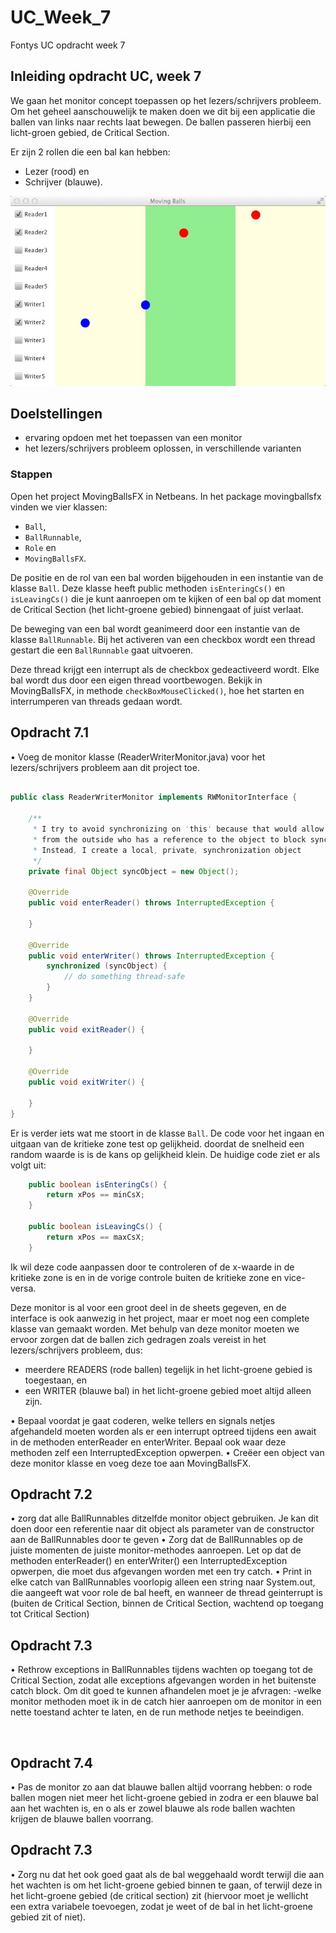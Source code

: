 # UC_Week_7
Fontys UC opdracht week 7


## Inleiding opdracht UC, week 7

We gaan het monitor concept toepassen op het lezers/schrijvers probleem.
Om het geheel aanschouwelijk te maken doen we dit bij een applicatie die ballen van links naar rechts laat bewegen. De ballen passeren hierbij een licht-groen gebied, de Critical Section. 

Er zijn 2 rollen die een bal kan hebben: 
-	Lezer (rood) en 
-	Schrijver (blauwe).

![readers and writers ](./img/ReadersWriters.jpg)


## Doelstellingen
-	ervaring opdoen met het toepassen van een monitor
-	het lezers/schrijvers probleem oplossen, in verschillende varianten

### Stappen

Open het project MovingBallsFX in Netbeans. 
In het package movingballsfx vinden we vier klassen: 
- <code>Ball</code>, 
- <code>BallRunnable</code>,
- <code>Role</code> en 
- <code>MovingBallsFX</code>. 

De positie en de rol van een bal worden bijgehouden in een instantie van de klasse <code>Ball</code>. Deze klasse heeft public methoden <code>isEnteringCs()</code> en <code>isLeavingCs()</code> die je kunt aanroepen om te kijken of een bal op dat moment de Critical Section (het licht-groene gebied) binnengaat of juist verlaat. 

De beweging van een bal wordt geanimeerd door een instantie van de klasse <code>BallRunnable</code>. Bij het activeren van een checkbox wordt een thread gestart die een <code>BallRunnable</code> gaat uitvoeren. 

Deze thread krijgt een interrupt als de checkbox gedeactiveerd wordt. Elke bal wordt dus door een eigen thread voortbewogen. Bekijk in MovingBallsFX, in methode <code>checkBoxMouseClicked()</code>, hoe het starten en interrumperen van threads gedaan wordt.


## Opdracht 7.1
•	Voeg de monitor klasse (ReaderWriterMonitor.java) voor het lezers/schrijvers probleem aan dit project toe. 

```java

public class ReaderWriterMonitor implements RWMonitorInterface {

    /**
     * I try to avoid synchronizing on 'this' because that would allow everybody
     * from the outside who has a reference to the object to block synchronization.
     * Instead, I create a local, private, synchronization object
     */
    private final Object syncObject = new Object();

    @Override
    public void enterReader() throws InterruptedException {

    }

    @Override
    public void enterWriter() throws InterruptedException {
        synchronized (syncObject) {
            // do something thread-safe
        }
    }

    @Override
    public void exitReader() {

    }

    @Override
    public void exitWriter() {

    }
}


```

Er is verder iets wat me stoort in de klasse <code>Ball</code>. De code voor het ingaan en uitgaan van de kritieke zone test op gelijkheid.
doordat de snelheid een random waarde is is de kans op gelijkheid klein. De huidige code ziet er als volgt uit:

```java
    public boolean isEnteringCs() {
        return xPos == minCsX;
    }
    
    public boolean isLeavingCs() {
        return xPos == maxCsX;
    }

```

Ik wil deze code aanpassen door te controleren of de x-waarde in de kritieke zone is en in de vorige controle buiten de kritieke zone en vice-versa.


Deze monitor is al voor een groot deel in de sheets gegeven, en de interface is ook aanwezig in het project, maar er moet nog een complete klasse van gemaakt worden. Met behulp van deze monitor moeten we ervoor zorgen dat de ballen zich gedragen zoals vereist in het lezers/schrijvers probleem, dus:
-	meerdere READERS (rode ballen) tegelijk in het licht-groene gebied is toegestaan, en
-	een WRITER (blauwe bal) in het licht-groene gebied moet altijd alleen zijn.

•	Bepaal voordat je gaat coderen, welke tellers en signals netjes afgehandeld moeten worden als er een interrupt optreed tijdens een await in de methoden enterReader en enterWriter. Bepaal ook waar deze methoden zelf een InterruptedException  opwerpen.
•	Creëer een object van deze monitor klasse en voeg deze toe aan MovingBallsFX.

## Opdracht 7.2
•	zorg dat alle BallRunnables ditzelfde monitor object gebruiken. Je kan dit doen door een referentie naar dit object als parameter van de constructor aan de BallRunnables door te geven
•	Zorg dat de BallRunnables op de juiste momenten de juiste monitor-methodes aanroepen. Let op dat de methoden enterReader() en enterWriter() een InterruptedException opwerpen, die moet dus afgevangen worden met een try catch. 
•	Print in elke catch van BallRunnables voorlopig alleen een string naar System.out, die aangeeft wat voor role de bal heeft, en wanneer de thread geinterrupt is (buiten de Critical Section, binnen de Critical Section, wachtend op toegang tot Critical Section)

## Opdracht 7.3
•	Rethrow exceptions in BallRunnables tijdens wachten op toegang tot de Critical Section, zodat alle exceptions afgevangen worden in het buitenste catch block. Om dit goed te kunnen afhandelen moet je je afvragen:
-welke monitor methoden moet ik in de catch hier aanroepen om de monitor in een nette toestand achter te laten, en de run methode netjes te beeindigen.

 
## Opdracht 7.4
•	Pas de monitor zo aan dat blauwe ballen altijd voorrang hebben: 
o	rode ballen mogen niet meer het licht-groene gebied in zodra er een blauwe bal aan het wachten is, en
o	als er zowel blauwe als rode ballen wachten krijgen de blauwe ballen voorrang.

## Opdracht 7.3
•	Zorg nu dat het ook goed gaat als de bal weggehaald wordt terwijl die aan het wachten is om het licht-groene gebied binnen te gaan, of terwijl deze in het licht-groene gebied (de critical section) zit (hiervoor moet je wellicht een extra variabele toevoegen, zodat je weet  of de bal in het licht-groene gebied zit of niet).
